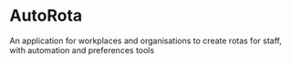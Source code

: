 # AutoRota
An application for workplaces and organisations to create rotas for staff, with automation and preferences tools
